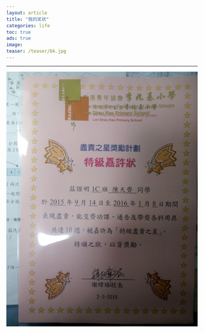```yaml
---
layout: article
title: "我的奖状"
categories: life
toc: true
ads: true
image:
teaser: /teaser/bk.jpg
---
```


---


![1](https://github.com/storage201602/storage201602/blob/master/chentianqi2016/_posts/life/2016-03-18-2016life.md/0318_16.jpg?raw=true)
